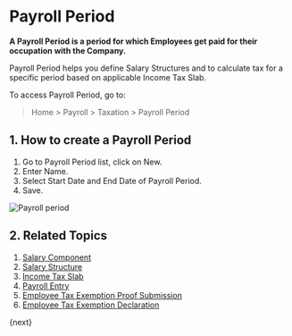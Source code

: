 <!-- add-breadcrumbs -->

# Payroll Period

**A Payroll Period is a period for which Employees get paid for their occupation with the Company.**

Payroll Period helps you define Salary Structures and to calculate tax for a specific period based on applicable Income Tax Slab.

To access Payroll Period, go to:

> Home > Payroll > Taxation > Payroll Period


## 1. How to create a Payroll Period

1. Go to Payroll Period list, click on New.
1. Enter Name.
1. Select Start Date and End Date of Payroll Period.
1. Save.

<img class="screenshot" alt="Payroll period" src="{{docs_base_url}}/assets/img/payroll/payroll-period.png">

## 2. Related Topics

1. [Salary Component](/docs/user/manual/en/payroll/salary-component)
1. [Salary Structure](/docs/user/manual/en/payroll/salary-structure)
1. [Income Tax Slab](/docs/user/manual/en/payroll/income-tax-slab)
1. [Payroll Entry](/docs/user/manual/en/payroll/payroll-entry)
1. [Employee Tax Exemption Proof Submission](/docs/user/manual/en/payroll/employee-tax-exemption-proof-submission)
1. [Employee Tax Exemption Declaration](/docs/user/manual/en/payroll/employee-tax-exemption-declaration)

{next}